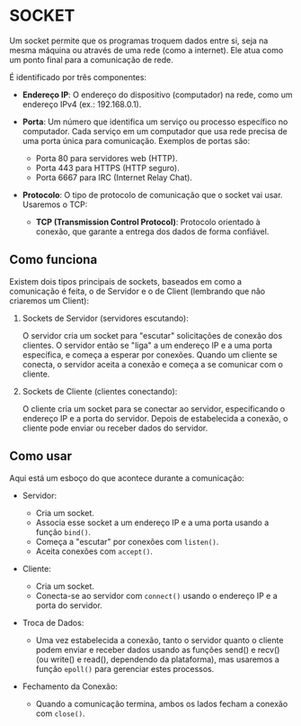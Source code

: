 # SOCKET

Um socket permite que os programas troquem dados entre si, seja na mesma máquina ou através de uma rede (como a internet). Ele atua como um ponto final para a comunicação de rede.

É identificado por três componentes:

- **Endereço IP**: O endereço do dispositivo (computador) na rede, como um endereço IPv4 (ex.: 192.168.0.1).

- **Porta**: Um número que identifica um serviço ou processo específico no computador. Cada serviço em um computador que usa rede precisa de uma porta única para comunicação. Exemplos de portas são:

    - Porta 80 para servidores web (HTTP).
    - Porta 443 para HTTPS (HTTP seguro).
    - Porta 6667 para IRC (Internet Relay Chat).

- **Protocolo**: O tipo de protocolo de comunicação que o socket vai usar. Usaremos o TCP:

    - **TCP (Transmission Control Protocol)**: Protocolo orientado à conexão, que garante a entrega dos dados de forma confiável.

## Como funciona

Existem dois tipos principais de sockets, baseados em como a comunicação é feita, o de Servidor e o de Client (lembrando que não criaremos um Client):

1. Sockets de Servidor (servidores escutando):

    O servidor cria um socket para "escutar" solicitações de conexão dos clientes.
    O servidor então se "liga" a um endereço IP e a uma porta específica, e começa a esperar por conexões.
    Quando um cliente se conecta, o servidor aceita a conexão e começa a se comunicar com o cliente.

2. Sockets de Cliente (clientes conectando):

    O cliente cria um socket para se conectar ao servidor, especificando o endereço IP e a porta do servidor.
    Depois de estabelecida a conexão, o cliente pode enviar ou receber dados do servidor.


## Como usar

Aqui está um esboço do que acontece durante a comunicação:

- Servidor:
    - Cria um socket.
    - Associa esse socket a um endereço IP e a uma porta usando a função `bind()`.
    - Começa a "escutar" por conexões com `listen()`.
    - Aceita conexões com `accept()`.

- Cliente:
    - Cria um socket.
    - Conecta-se ao servidor com `connect()` usando o endereço IP e a porta do servidor.

- Troca de Dados:
    - Uma vez estabelecida a conexão, tanto o servidor quanto o cliente podem enviar e receber dados usando as funções send() e recv() (ou write() e read(), dependendo da plataforma), mas usaremos a função `epoll()` para gerenciar estes processos.

- Fechamento da Conexão:
    - Quando a comunicação termina, ambos os lados fecham a conexão com `close()`.

